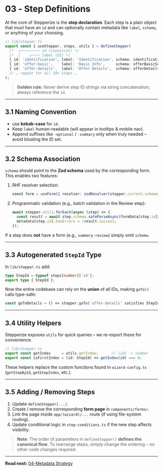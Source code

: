 # 03 ‑ Step Definitions

At the core of Stepperize is the **step declaration**.  Each step is a plain object that *must* have an `id` and can optionally contain metadata like `label`, `schema`, or anything of your choosing.

```ts
// lib/stepper.ts
export const { useStepper, steps, utils } = defineStepper(
  /*  ┌───────── id (canonical) */
  /*  │    ┌──── label (UI) */
  { id: 'identification', label: 'Identification', schema: identificationSchema },
  { id: 'offer-basic',    label: 'Basic Info',     schema: offerBasicSchema },
  { id: 'offer-details',  label: 'Offer Details',  schema: offerDetailsSchema },
  // … repeat for all 30+ steps …
);
```

> **Golden rule:** *Never* derive step ID strings via string concatenation; always reference the `id`.​

---

## 3.1  Naming Convention
* use **kebab-case** for `id`.  
* Keep `label` human-readable (will appear in tooltips & mobile nav).  
* Append suffixes like `-optional` / `-summary` only when truly needed – avoid bloating the ID set.

---

## 3.2  Schema Association
`schema` should point to the **Zod schema** used by the corresponding form.  This enables two features:
1. RHF resolver selection:
   ```ts
   const form = useForm({ resolver: zodResolver(stepper.current.schema) });
   ```
2. Programmatic validation (e.g., batch validation in the Review step):
   ```ts
   await stepper.utils.forEach(async (step) => {
     const result = await step.schema.safeParseAsync(formData[step.id]);
     metadata[step.id].hasErrors = !result.success;
   });
   ```

If a step does **not** have a form (e.g., `summary-review`) simply omit `schema`.

---

## 3.3  Autogenerated `StepId` Type
In `lib/stepper.ts` add:
```ts
type StepId = typeof steps[number]['id'];
export type { StepId };
```
Now the entire codebase can rely on the **union** of all IDs, making `goTo()` calls type-safe:
```ts
const goToDetails = () => stepper.goTo('offer-details' satisfies StepId);
```

---

## 3.4  Utility Helpers
Stepperize exposes `utils` for quick queries – we re-export these for convenience.
```ts
// lib/stepper.ts
export const getIndex     = utils.getIndex;      // (id) -> number
export const isFirstIndex = (id: StepId) => getIndex(id) === 0;
```

These helpers replace the custom functions found in `wizard-config.ts` (`getStepById`, `getStepIndex`, etc.).

---

## 3.5  Adding / Removing Steps
1. Update `defineStepper(...)`.  
2. Create / remove the corresponding **form page** in `components/forms/`.  
3. Link the page inside `app/(wizard)/...` route (if using file-system routing).  
4. Update conditional logic in `step-conditions.ts` if the new step affects visibility.

> **Note**: The order of parameters in `defineStepper()` **defines the canonical flow**.  To rearrange steps, simply change the ordering – no other code changes required.

---

**Read next:** [04-Metadata Strategy](./04-metadata-strategy.md) 
